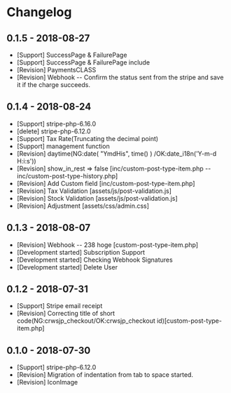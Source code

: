 # Changelog
## 0.1.5 - 2018-08-27
* [Support]             SuccessPage & FailurePage
* [Support]             SuccessPage & FailurePage include
* [Revision]            PaymentsCLASS
* [Revision]            Webhook -- Confirm the status sent from the stripe and save it if the charge succeeds.

## 0.1.4 - 2018-08-24
* [Support]             stripe-php-6.16.0
* [delete]              stripe-php-6.12.0
* [Support]             Tax Rate(Truncating the decimal point)
* [Support]             management function
* [Revision]            daytime(NG:date( "YmdHis", time() ) /OK:date_i18n('Y-m-d H:i:s'))
* [Revision]            show_in_rest => false [inc/custom-post-type-item.php -- inc/custom-post-type-history.php]
* [Revision]            Add Custom field [inc/custom-post-type-item.php]
* [Revision]            Tax Validation [assets/js/post-validation.js]
* [Revision]            Stock Validation [assets/js/post-validation.js]
* [Revision]            Adjustment [assets/css/admin.css]

## 0.1.3 - 2018-08-07
* [Revision]            Webhook -- 238 hoge [custom-post-type-item.php]
* [Development started] Subscription Support
* [Development started] Checking Webhook Signatures
* [Development started] Delete User

## 0.1.2 - 2018-07-31
* [Support]             Stripe email receipt
* [Revision]            Correcting title of short code(NG:crwsjp_checkout/OK:crwsjp_checkout id)[custom-post-type-item.php]

## 0.1.0 - 2018-07-30
* [Support]             stripe-php-6.12.0
* [Revision]            Migration of indentation from tab to space started.
* [Revision]            IconImage